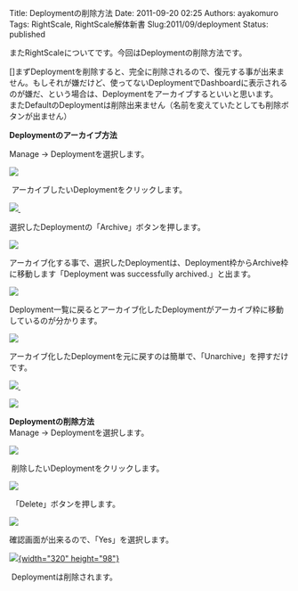 Title: Deploymentの削除方法
Date: 2011-09-20 02:25
Authors: ayakomuro
Tags:  RightScale, RightScale解体新書
Slug:2011/09/deployment
Status: published

またRightScaleについてです。今回はDeploymentの削除方法です。  

[]まずDeploymentを削除すると、完全に削除されるので、復元する事が出来ません。もしそれが嫌だけど、使ってないDeploymentでDashboardに表示されるのが嫌だ、という場合は、Deploymentをアーカイブするといいと思います。  
またDefaultのDeploymentは削除出来ません（名前を変えていたとしても削除ボタンが出ません）

**Deploymentのアーカイブ方法**

Manage -\> Deploymentを選択します。

[![](http://4.bp.blogspot.com/-5yERn57tOmY/Tnf2GVb34eI/AAAAAAAANaE/LAIkvfxoa6c/s1600/%25E3%2582%25B9%25E3%2582%25AF%25E3%2583%25AA%25E3%2583%25BC%25E3%2583%25B3%25E3%2582%25B7%25E3%2583%25A7%25E3%2583%2583%25E3%2583%2588%25EF%25BC%25882011-09-20+11.10.15%25EF%25BC%2589.png)](http://4.bp.blogspot.com/-5yERn57tOmY/Tnf2GVb34eI/AAAAAAAANaE/LAIkvfxoa6c/s1600/%25E3%2582%25B9%25E3%2582%25AF%25E3%2583%25AA%25E3%2583%25BC%25E3%2583%25B3%25E3%2582%25B7%25E3%2583%25A7%25E3%2583%2583%25E3%2583%2588%25EF%25BC%25882011-09-20+11.10.15%25EF%25BC%2589.png)

 アーカイブしたいDeploymentをクリックします。


[![](http://2.bp.blogspot.com/-ddqdKgxa_hA/Tnf2ilFPzdI/AAAAAAAANaI/b_rKLyMfpm8/s1600/%25E3%2582%25B9%25E3%2582%25AF%25E3%2583%25AA%25E3%2583%25BC%25E3%2583%25B3%25E3%2582%25B7%25E3%2583%25A7%25E3%2583%2583%25E3%2583%2588%25EF%25BC%25882011-09-20+11.12.13%25EF%25BC%2589.png) ](http://2.bp.blogspot.com/-ddqdKgxa_hA/Tnf2ilFPzdI/AAAAAAAANaI/b_rKLyMfpm8/s1600/%25E3%2582%25B9%25E3%2582%25AF%25E3%2583%25AA%25E3%2583%25BC%25E3%2583%25B3%25E3%2582%25B7%25E3%2583%25A7%25E3%2583%2583%25E3%2583%2588%25EF%25BC%25882011-09-20+11.12.13%25EF%25BC%2589.png)


選択したDeploymentの「Archive」ボタンを押します。



[![](http://2.bp.blogspot.com/-oFKLgbn8ikA/Tnf3EUF16kI/AAAAAAAANaM/f0CN_9uytiA/s1600/%25E3%2582%25B9%25E3%2582%25AF%25E3%2583%25AA%25E3%2583%25BC%25E3%2583%25B3%25E3%2582%25B7%25E3%2583%25A7%25E3%2583%2583%25E3%2583%2588%25EF%25BC%25882011-09-20+11.14.07%25EF%25BC%2589.png)](http://2.bp.blogspot.com/-oFKLgbn8ikA/Tnf3EUF16kI/AAAAAAAANaM/f0CN_9uytiA/s1600/%25E3%2582%25B9%25E3%2582%25AF%25E3%2583%25AA%25E3%2583%25BC%25E3%2583%25B3%25E3%2582%25B7%25E3%2583%25A7%25E3%2583%2583%25E3%2583%2588%25EF%25BC%25882011-09-20+11.14.07%25EF%25BC%2589.png)

アーカイブ化する事で、選択したDeploymentは、Deployment枠からArchive枠に移動します「Deployment
was successfully archived.」と出ます。

[![](http://2.bp.blogspot.com/-5Q-h8nAD0K0/Tnf3i9AnmrI/AAAAAAAANaQ/RoMaa0DASmE/s1600/%25E3%2582%25B9%25E3%2582%25AF%25E3%2583%25AA%25E3%2583%25BC%25E3%2583%25B3%25E3%2582%25B7%25E3%2583%25A7%25E3%2583%2583%25E3%2583%2588%25EF%25BC%25882011-09-20+11.12.47%25EF%25BC%2589.png)](http://2.bp.blogspot.com/-5Q-h8nAD0K0/Tnf3i9AnmrI/AAAAAAAANaQ/RoMaa0DASmE/s1600/%25E3%2582%25B9%25E3%2582%25AF%25E3%2583%25AA%25E3%2583%25BC%25E3%2583%25B3%25E3%2582%25B7%25E3%2583%25A7%25E3%2583%2583%25E3%2583%2588%25EF%25BC%25882011-09-20+11.12.47%25EF%25BC%2589.png)

Deployment一覧に戻るとアーカイブ化したDeploymentがアーカイブ枠に移動しているのが分かります。

[![](http://2.bp.blogspot.com/-vYDxN3eW6Lo/Tnf38R-XdMI/AAAAAAAANaU/cYZCrmysxUY/s1600/%25E3%2582%25B9%25E3%2582%25AF%25E3%2583%25AA%25E3%2583%25BC%25E3%2583%25B3%25E3%2582%25B7%25E3%2583%25A7%25E3%2583%2583%25E3%2583%2588%25EF%25BC%25882011-09-20+11.17.39%25EF%25BC%2589.png)](http://2.bp.blogspot.com/-vYDxN3eW6Lo/Tnf38R-XdMI/AAAAAAAANaU/cYZCrmysxUY/s1600/%25E3%2582%25B9%25E3%2582%25AF%25E3%2583%25AA%25E3%2583%25BC%25E3%2583%25B3%25E3%2582%25B7%25E3%2583%25A7%25E3%2583%2583%25E3%2583%2588%25EF%25BC%25882011-09-20+11.17.39%25EF%25BC%2589.png)

アーカイブ化したDeploymentを元に戻すのは簡単で、「Unarchive」を押すだけです。

[![](http://4.bp.blogspot.com/-41LhMJKhndA/Tnf4oLcLNXI/AAAAAAAANac/6lMmWnFLFl0/s1600/%25E3%2582%25B9%25E3%2582%25AF%25E3%2583%25AA%25E3%2583%25BC%25E3%2583%25B3%25E3%2582%25B7%25E3%2583%25A7%25E3%2583%2583%25E3%2583%2588%25EF%25BC%25882011-09-20+11.20.44%25EF%25BC%2589.png) ](http://4.bp.blogspot.com/-41LhMJKhndA/Tnf4oLcLNXI/AAAAAAAANac/6lMmWnFLFl0/s1600/%25E3%2582%25B9%25E3%2582%25AF%25E3%2583%25AA%25E3%2583%25BC%25E3%2583%25B3%25E3%2582%25B7%25E3%2583%25A7%25E3%2583%2583%25E3%2583%2588%25EF%25BC%25882011-09-20+11.20.44%25EF%25BC%2589.png)


[![](http://3.bp.blogspot.com/-8sK0OgLo14A/Tnf4n75MjzI/AAAAAAAANaY/QwOoHmOx9Vo/s1600/%25E3%2582%25B9%25E3%2582%25AF%25E3%2583%25AA%25E3%2583%25BC%25E3%2583%25B3%25E3%2582%25B7%25E3%2583%25A7%25E3%2583%2583%25E3%2583%2588%25EF%25BC%25882011-09-20+11.18.50%25EF%25BC%2589.png)](http://3.bp.blogspot.com/-8sK0OgLo14A/Tnf4n75MjzI/AAAAAAAANaY/QwOoHmOx9Vo/s1600/%25E3%2582%25B9%25E3%2582%25AF%25E3%2583%25AA%25E3%2583%25BC%25E3%2583%25B3%25E3%2582%25B7%25E3%2583%25A7%25E3%2583%2583%25E3%2583%2588%25EF%25BC%25882011-09-20+11.18.50%25EF%25BC%2589.png)

**Deploymentの削除方法**  
Manage -\> Deploymentを選択します。

[![](http://4.bp.blogspot.com/-5yERn57tOmY/Tnf2GVb34eI/AAAAAAAANaE/LAIkvfxoa6c/s1600/%25E3%2582%25B9%25E3%2582%25AF%25E3%2583%25AA%25E3%2583%25BC%25E3%2583%25B3%25E3%2582%25B7%25E3%2583%25A7%25E3%2583%2583%25E3%2583%2588%25EF%25BC%25882011-09-20+11.10.15%25EF%25BC%2589.png)](http://4.bp.blogspot.com/-5yERn57tOmY/Tnf2GVb34eI/AAAAAAAANaE/LAIkvfxoa6c/s1600/%25E3%2582%25B9%25E3%2582%25AF%25E3%2583%25AA%25E3%2583%25BC%25E3%2583%25B3%25E3%2582%25B7%25E3%2583%25A7%25E3%2583%2583%25E3%2583%2588%25EF%25BC%25882011-09-20+11.10.15%25EF%25BC%2589.png)

 削除したいDeploymentをクリックします。

[![](http://2.bp.blogspot.com/-ddqdKgxa_hA/Tnf2ilFPzdI/AAAAAAAANaI/b_rKLyMfpm8/s1600/%25E3%2582%25B9%25E3%2582%25AF%25E3%2583%25AA%25E3%2583%25BC%25E3%2583%25B3%25E3%2582%25B7%25E3%2583%25A7%25E3%2583%2583%25E3%2583%2588%25EF%25BC%25882011-09-20+11.12.13%25EF%25BC%2589.png)](http://2.bp.blogspot.com/-ddqdKgxa_hA/Tnf2ilFPzdI/AAAAAAAANaI/b_rKLyMfpm8/s1600/%25E3%2582%25B9%25E3%2582%25AF%25E3%2583%25AA%25E3%2583%25BC%25E3%2583%25B3%25E3%2582%25B7%25E3%2583%25A7%25E3%2583%2583%25E3%2583%2588%25EF%25BC%25882011-09-20+11.12.13%25EF%25BC%2589.png)

 「Delete」ボタンを押します。

[![](http://4.bp.blogspot.com/-WZbAywMJ4Rk/Tnf5Gf-B7UI/AAAAAAAANag/MP9hLEFYBRI/s1600/%25E3%2582%25B9%25E3%2582%25AF%25E3%2583%25AA%25E3%2583%25BC%25E3%2583%25B3%25E3%2582%25B7%25E3%2583%25A7%25E3%2583%2583%25E3%2583%2588%25EF%25BC%25882011-09-20+11.22.59%25EF%25BC%2589.png)](http://4.bp.blogspot.com/-WZbAywMJ4Rk/Tnf5Gf-B7UI/AAAAAAAANag/MP9hLEFYBRI/s1600/%25E3%2582%25B9%25E3%2582%25AF%25E3%2583%25AA%25E3%2583%25BC%25E3%2583%25B3%25E3%2582%25B7%25E3%2583%25A7%25E3%2583%2583%25E3%2583%2588%25EF%25BC%25882011-09-20+11.22.59%25EF%25BC%2589.png)

確認画面が出来るので、「Yes」を選択します。

[![](http://4.bp.blogspot.com/-JWx1rULbJjo/Tnf5RwcH84I/AAAAAAAANak/0nvPTILOZqc/s320/%25E3%2582%25B9%25E3%2582%25AF%25E3%2583%25AA%25E3%2583%25BC%25E3%2583%25B3%25E3%2582%25B7%25E3%2583%25A7%25E3%2583%2583%25E3%2583%2588%25EF%25BC%25882011-09-20+11.23.37%25EF%25BC%2589.png){width="320"
height="98"}](http://4.bp.blogspot.com/-JWx1rULbJjo/Tnf5RwcH84I/AAAAAAAANak/0nvPTILOZqc/s1600/%25E3%2582%25B9%25E3%2582%25AF%25E3%2583%25AA%25E3%2583%25BC%25E3%2583%25B3%25E3%2582%25B7%25E3%2583%25A7%25E3%2583%2583%25E3%2583%2588%25EF%25BC%25882011-09-20+11.23.37%25EF%25BC%2589.png)

 Deploymentは削除されます。
